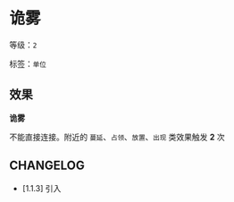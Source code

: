 # 诡雾

等级：`2`

标签：`单位`

## 效果

**诡雾**

不能直接连接。附近的 `蔓延`、`占领`、`放置`、`出现` 类效果触发 **2** 次

## CHANGELOG

- [1.1.3] 引入
